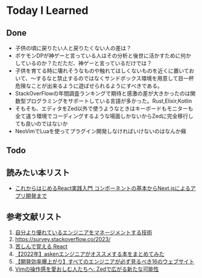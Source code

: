 # Today I Learned

## Done
- 子供の頃に戻りたい人と戻りたくない人の差は？
- ポケモンDPが神ゲーと言っている人はその分析と後世に活かすために何かしているのか？ただただ、神ゲーと言っているだけでは？
- 子供を育てる時に壊れそうなものや触れてほしくないものを近くに置いておいて、～するなと禁止するのではなくサンドボックス環境を用意して目一杯危険なことが出来るように遊ばせられるようにすべきである。
- StackOverFlowの年間調査ランキングで期待と感激の差が大きかったのは関数型プログラミングをサポートしている言語が多かった。Rust,Elixir,Kotlin
- そもそも、エディタをZed以外で使うようなときはキーボードもモニターも全て違う環境でコーディングするような場面しかないからZedに完全移行しても良いのではないか
- NeoVimでLuaを使ってプラグイン開発しなければいけないのはなんか癪

## Todo

## 読みたい本リスト
- [これからはじめるReact実践入門 コンポーネントの基本からNext.jsによるアプリ開発まで](https://amzn.asia/d/8u9gvnS)

## 参考文献リスト
1. [自分より優れているエンジニアをマネージメントする技術](https://tech.asken.inc/entry/20241210)
2. https://survey.stackoverflow.co/2023/
3. [苦しんで覚える React](https://zenn.dev/sadness_ojisan/books/introduction-of-react-introduction)
4. [【2022年】askenエンジニアがオススメする本をまとめてみた](https://tech.asken.inc/entry/2022/07/01/170000)
5. [【開発効率爆上がり】すべてのエンジニアが必ず見るべき16のウェブサイト](https://qiita.com/ken1041/items/c975b346d43a575e946d)
6. [Vimの操作感を愛おしむ人たちへ: Zedで広がる新たな可能性](https://tech.route06.co.jp/entry/2024/08/06/095915)